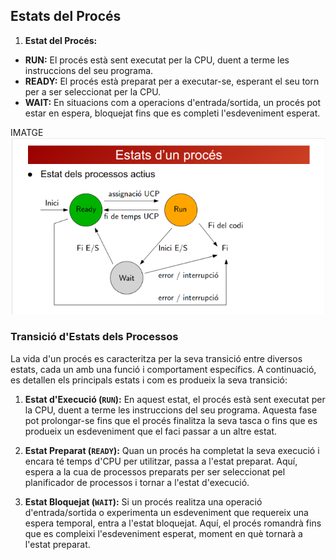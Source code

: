 ## Estats del Procés

1. **Estat del Procés:**

 - **RUN:** El procés està sent executat per la CPU, duent a terme les instruccions del seu programa.
 - **READY:** El procés està preparat per a executar-se, esperant el seu torn per a ser seleccionat per la CPU.
 - **WAIT:** En situacions com a operacions d'entrada/sortida, un procés pot estar en espera, bloquejat fins que es completi l'esdeveniment esperat.

IMATGE
!["Transició_processos"](ESTATS_D'UN_PROCES.png)

### Transició d'Estats dels Processos

La vida d'un procés es caracteritza per la seva transició entre diversos estats, cada un amb una funció i comportament específics. A continuació, es detallen els principals estats i com es produeix la seva transició:

1. **Estat d'Execució (`RUN`):** En aquest estat, el procés està sent executat per la CPU, duent a terme les instruccions del seu programa. Aquesta fase pot prolongar-se fins que el procés finalitza la seva tasca o fins que es produeix un esdeveniment que el faci passar a un altre estat.

2. **Estat Preparat (`READY`):** Quan un procés ha completat la seva execució i encara té temps d'CPU per utilitzar, passa a l'estat preparat. Aquí, espera a la cua de processos preparats per ser seleccionat pel planificador de processos i tornar a l'estat d'execució.

3. **Estat Bloquejat (`WAIT`):** Si un procés realitza una operació d'entrada/sortida o experimenta un esdeveniment que requereix una espera temporal, entra a l'estat bloquejat. Aquí, el procés romandrà fins que es compleixi l'esdeveniment esperat, moment en què tornarà a l'estat preparat.

